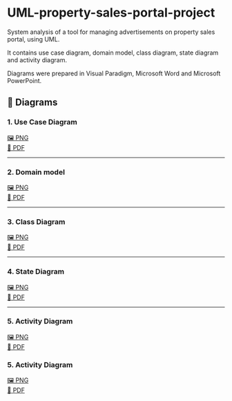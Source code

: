 # UML-property-sales-portal-project
System analysis of a tool for managing advertisements on property sales portal, using UML.

It contains use case diagram, domain model, class diagram, state diagram and activity diagram.

Diagrams were prepared in Visual Paradigm, Microsoft Word and Microsoft PowerPoint.

## 📌 Diagrams

### 1. Use Case Diagram
[🖼 PNG](diagrams/png/use_case_diagram.png)  
[📄 PDF](diagrams/pdf/use_case_diagram.pdf) 

---

### 2. Domain model
[🖼 PNG](diagrams/png/domain_model.png)  
[📄 PDF](diagrams/pdf/domain_model.pdf) 

---

### 3. Class Diagram
[🖼 PNG](diagrams/png/class_diagram.png)  
[📄 PDF](diagrams/pdf/class_diagram.pdf) 

---

### 4. State Diagram
[🖼 PNG](diagrams/png/state_diagram.png)  
[📄 PDF](diagrams/pdf/state_diagram.pdf) 

---

### 5. Activity Diagram
[🖼 PNG](diagrams/png/activity_diagram.png)  
[📄 PDF](diagrams/pdf/activity_diagram.pdf) 


### 5. Activity Diagram
[🖼 PNG](diagrams/png/activity_diagram.png)  
[📄 PDF](diagrams/pdf/activity_diagram.pdf) 
